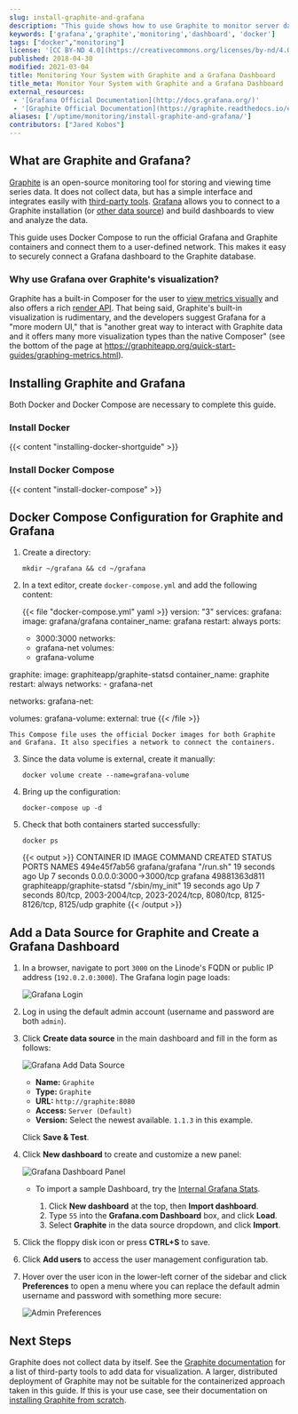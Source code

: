 ```yaml
---
slug: install-graphite-and-grafana
description: "This guide shows how to use Graphite to monitor server data and connect it to Grafana for an informative, customizable, graphical interface."
keywords: ['grafana','graphite','monitoring','dashboard', 'docker']
tags: ["docker","monitoring"]
license: '[CC BY-ND 4.0](https://creativecommons.org/licenses/by-nd/4.0)'
published: 2018-04-30
modified: 2021-03-04
title: Monitoring Your System with Graphite and a Grafana Dashboard
title_meta: Monitor Your System with Graphite and a Grafana Dashboard
external_resources:
 - '[Grafana Official Documentation](http://docs.grafana.org/)'
 - '[Graphite Official Documentation](https://graphite.readthedocs.io/en/latest/)'
aliases: ['/uptime/monitoring/install-graphite-and-grafana/']
contributors: ["Jared Kobos"]
---
```


## What are Graphite and Grafana?

[Graphite](https://graphiteapp.org/) is an open-source monitoring tool for storing and viewing time series data. It does not collect data, but has a simple interface and integrates easily with [third-party tools](http://graphite.readthedocs.io/en/latest/tools.html). [Grafana](https://grafana.com/) allows you to connect to a Graphite installation (or [other data source](http://docs.grafana.org/features/datasources/#supported-data-sources)) and build dashboards to view and analyze the data.

This guide uses Docker Compose to run the official Grafana and Graphite containers and connect them to a user-defined network. This makes it easy to securely connect a Grafana dashboard to the Graphite database.

### Why use Grafana over Graphite's visualization?

Graphite has a built-in Composer for the user to [view metrics visually](https://graphiteapp.org/quick-start-guides/graphing-metrics.html) and also offers a rich [render API](https://graphite.readthedocs.io/en/latest/render_api.html). That being said, Graphite's built-in visualization is rudimentary, and the developers suggest Grafana for a "more modern UI," that is "another great way to interact with Graphite data and it offers many more visualization types than the native Composer" (see the bottom of the page at <https://graphiteapp.org/quick-start-guides/graphing-metrics.html>).

## Installing Graphite and Grafana

Both Docker and Docker Compose are necessary to complete this guide.

### Install Docker

{{< content "installing-docker-shortguide" >}}

### Install Docker Compose

{{< content "install-docker-compose" >}}

## Docker Compose Configuration for Graphite and Grafana

1.  Create a directory:

        mkdir ~/grafana && cd ~/grafana

2.  In a text editor, create `docker-compose.yml` and add the following content:

    {{< file "docker-compose.yml" yaml >}}
version: "3"
services:
  grafana:
    image: grafana/grafana
    container_name: grafana
    restart: always
    ports:
      - 3000:3000
    networks:
      - grafana-net
    volumes:
      - grafana-volume

  graphite:
    image: graphiteapp/graphite-statsd
    container_name: graphite
    restart: always
    networks:
      - grafana-net

networks:
  grafana-net:

volumes:
  grafana-volume:
    external: true
{{< /file >}}

    This Compose file uses the official Docker images for both Graphite and Grafana. It also specifies a network to connect the containers.

3.  Since the data volume is external, create it manually:

        docker volume create --name=grafana-volume

4.  Bring up the configuration:

        docker-compose up -d

5.  Check that both containers started successfully:

        docker ps

    {{< output >}}
CONTAINER ID        IMAGE                         COMMAND             CREATED             STATUS              PORTS                                                                     NAMES
494e45f7ab56        grafana/grafana               "/run.sh"           19 seconds ago      Up 7 seconds        0.0.0.0:3000->3000/tcp                                                    grafana
49881363d811        graphiteapp/graphite-statsd   "/sbin/my_init"     19 seconds ago      Up 7 seconds        80/tcp, 2003-2004/tcp, 2023-2024/tcp, 8080/tcp, 8125-8126/tcp, 8125/udp   graphite
{{< /output >}}

## Add a Data Source for Graphite and Create a Grafana Dashboard

1.  In a browser, navigate to port `3000` on the Linode's FQDN or public IP address (`192.0.2.0:3000`). The Grafana login page loads:

    ![Grafana Login](grafana-login.png "Screenshot of the Grafana login page")

2.  Log in using the default admin account (username and password are both `admin`).

3.  Click **Create data source** in the main dashboard and fill in the form as follows:

    ![Grafana Add Data Source](grafana-add-datasource.png "Add Data Source page")

    * **Name:** `Graphite`
    * **Type:** `Graphite`
    * **URL:** `http://graphite:8080`
    * **Access:** `Server (Default)`
    * **Version:** Select the newest available. `1.1.3` in this example.

    Click **Save & Test**.

4.  Click **New dashboard** to create and customize a new panel:

    ![Grafana Dashboard Panel](grafana-dashboard.png "Example of a panel")

    * To import a sample Dashboard, try the [Internal Grafana Stats](https://grafana.com/dashboards/55).

        1.  Click **New dashboard** at the top, then **Import dashboard**.
        2.  Type `55` into the **Grafana.com Dashboard** box, and click **Load**.
        3.  Select **Graphite** in the data source dropdown, and click **Import**.

5.  Click the floppy disk icon or press **CTRL+S** to save.

6.  Click **Add users** to access the user management configuration tab.

7.  Hover over the user icon in the lower-left corner of the sidebar and click **Preferences** to open a menu where you can replace the default admin username and password with something more secure:

    ![Admin Preferences](change-admin-password.png "On click, user name and icon shows Preferences and Sign out menu.")

## Next Steps

Graphite does not collect data by itself. See the [Graphite documentation](http://graphite.readthedocs.io/en/latest/tools.html) for a list of third-party tools to add data for visualization. A larger, distributed deployment of Graphite may not be suitable for the containerized approach taken in this guide. If this is your use case, see their documentation on [installing Graphite from scratch](https://graphite.readthedocs.io/en/latest/).
